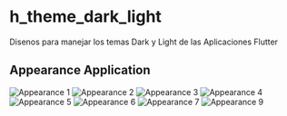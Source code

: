 # h_theme_dark_light
<!-- https://en.wikipedia.org/wiki/Markdown -->
<!-- https://docs.github.com/en/repositories/managing-your-repositorys-settings-and-features/customizing-your-repository/about-readmes  -->
Disenos para manejar los temas Dark y Light de las Aplicaciones Flutter

## Appearance Application

![Appearance 1](appearance/1.png)
![Appearance 2](appearance/2.png)
![Appearance 3](appearance/3.png)
![Appearance 4](appearance/4.png)
![Appearance 5](appearance/5.png) 
![Appearance 6](appearance/6.png) 
![Appearance 7](appearance/7.png) 
![Appearance 9](appearance/1.gif)
